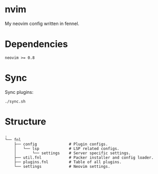 # nvim

My neovim config written in fennel.

# Dependencies

```
neovim >= 0.8
```

# Sync

Sync plugins:

`./sync.sh`

# Structure

```
.
└── fnl
    ├── config              # Plugin configs.
    │   └── lsp             # LSP related configs.
    │       └── settings    # Server specific settings.
    ├── util.fnl            # Packer installer and config loader.
    ├── plugins.fnl         # Table of all plugins.
    └── settings            # Neovim settings.
```

